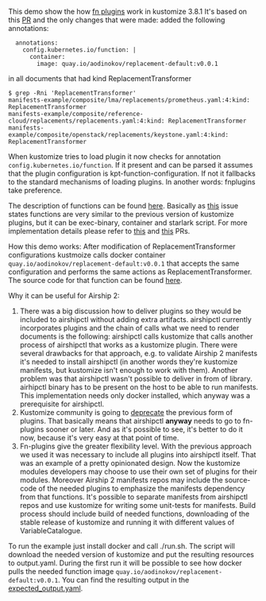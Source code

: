 This demo show the how [fn plugins](https://github.com/kubernetes-sigs/kustomize/tree/master/api/internal/plugins/fnplugin) work in kustomize 3.8.1
It's based on this [PR](https://review.opendev.org/#/c/724869/21) and the only changes that were made: added the following annotations:

```
  annotations:
    config.kubernetes.io/function: |
      container:
        image: quay.io/aodinokov/replacement-default:v0.0.1
```

in all documents that had kind ReplacementTransformer

```
$ grep -Rni 'ReplacementTransformer'
manifests-example/composite/lma/replacements/prometheus.yaml:4:kind: ReplacementTransformer
manifests-example/composite/reference-cloud/replacements/replacements.yaml:4:kind: ReplacementTransformer
manifests-example/composite/openstack/replacements/keystone.yaml:4:kind: ReplacementTransformer
``` 

When kustomize tries to load plugin it now checks for annotation `config.kubernetes.io/function`.
If it present and can be parsed it assumes that the plugin configuration is kpt-function-configuration.
If not it fallbacks to the standard mechanisms of loading plugins. In another words: fnplugins take preference.

The description of functions can be found [here](https://googlecontainertools.github.io/kpt/concepts/functions/#functions-concepts).
Basically as [this](https://github.com/GoogleContainerTools/kpt/issues/646) issue states functions are very similar to the previous version of 
kustomize plugins, but it can be exec-binary, container and starlark script.
For more implementation details please refer to [this](https://github.com/kubernetes-sigs/kustomize/pull/2597) and [this](https://github.com/kubernetes-sigs/kustomize/pull/2667) PRs.

How this demo works:
After modification of ReplacementTransformer configurations kustmoize calls docker container `quay.io/aodinokov/replacement-default:v0.0.1`
that accepts the same configuration and performs the same actions as ReplacementTransformer.
The source code for that function can be found [here](https://github.com/aodinokov/noctl-airship-poc/tree/master/kpt-functions/replacement).

Why it can be useful for Airship 2:
1. There was a big discussion how to deliver plugins so they would be included to airshipctl without adding extra artifacts. airshipctl currently incorporates plugins and the chain of calls what we need to render documents is the following:
   airshipctl calls kustomize that calls another process of airshipctl that works as a kustomize plugin. There were several drawbacks for that approach, e.g. to validate
   Airship 2 manifests it's needed to install airshipctl (in another words they're kustomize manifests, but kustomize isn't enough to work with them). Another problem was
   that airshipctl wasn't possible to deliver in from of library. airhipctl binary has to be present on the host to be able to run manifests. 
   This implementation needs only docker installed, which anyway was a prerequisite for airshipctl. 
2. Kustomize community is going to [deprecate](https://github.com/GoogleContainerTools/kpt/issues/776) the previous form of plugins. That basically means that
   airshipctl **anyway** needs to go to fn-plugins sooner or later. And as it's possible to see, it's better to do it now, because it's very easy at that point of time.
3. Fn-plugins give the greater flexibility level. With the previous approach we used it was necessary to include all plugins into airshipctl itself.
   That was an example of a pretty opinionated design. Now the kustomize modules developers may choose to use their own set of plugins for their modules.
   Moreover Airship 2 manifests repos may include the source-code of the needed plugins to emphasize the manifests dependency from that functions.
   It's possible to separate manifests from airshipctl repos and use kustomize for writing some unit-tests for manifests. Build process should include build of 
   needed functions, downloading of the stable release of kustomize and running it with different values of VariableCatalogue.

To run the example just install docker and call ./run.sh. The script will download the needed version of kustomize and put the resulting resources to output.yaml.
During the first run it will be possible to see how docker pulls the needed function image `quay.io/aodinokov/replacement-default:v0.0.1`.
You can find the resulting output in the [expected_output.yaml](expected_output.yaml).

